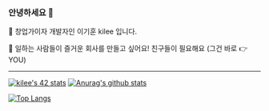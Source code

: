 ### 안녕하세요 👋

🌱 창업가이자 개발자인 이기훈 kilee 입니다.

👯 일하는 사람들이 즐거운 회사를 만들고 싶어요! 친구들이 필요해요
(그건 바로 👉 YOU)

---
[![kilee's 42 stats](https://badge42.vercel.app/api/v2/cl1n2zx6d000609mltcheegzv/stats?cursusId=21&coalitionId=85)](https://github.com/JaeSeoKim/badge42)
[![Anurag's github stats](https://github-readme-stats.vercel.app/api?username=Likilee&show_icons=true&theme=dark)](https://github.com/anuraghazra/github-readme-stats)

<!-- 깃 레포 블록 붙여서 표기 // 안에 href 영역 링크와 src 영역 링크 해당 레포로 수정
<a href="https://github.com/Likilee/42seoul_kilee">
  <img align="center" src="https://github-readme-stats.vercel.app/api/pin/?username=Likilee&repo=42seoul_kilee&theme=dark" />
</a>
<a href="https://github.com/anuraghazra/convoychat">
  <img align="center" src="https://github-readme-stats.vercel.app/api/pin/?username=anuraghazra&repo=convoychat&theme=dark" />
</a>
-->
[![Top Langs](https://github-readme-stats.vercel.app/api/top-langs/?username=Likilee&layout=compact&theme=dark)]()
